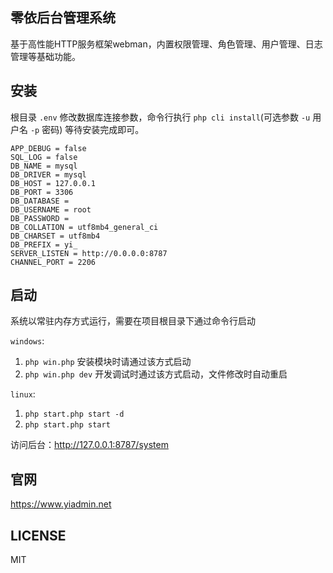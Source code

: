 ## 零依后台管理系统

基于高性能HTTP服务框架webman，内置权限管理、角色管理、用户管理、日志管理等基础功能。

## 安装
根目录 `.env` 修改数据库连接参数，命令行执行 `php cli install`(可选参数 `-u` 用户名 `-p` 密码) 等待安装完成即可。
```
APP_DEBUG = false
SQL_LOG = false
DB_NAME = mysql
DB_DRIVER = mysql
DB_HOST = 127.0.0.1
DB_PORT = 3306
DB_DATABASE = 
DB_USERNAME = root
DB_PASSWORD = 
DB_COLLATION = utf8mb4_general_ci
DB_CHARSET = utf8mb4
DB_PREFIX = yi_
SERVER_LISTEN = http://0.0.0.0:8787
CHANNEL_PORT = 2206
```

## 启动

系统以常驻内存方式运行，需要在项目根目录下通过命令行启动

`windows`: 
1.  `php win.php` 安装模块时请通过该方式启动
2. `php win.php dev` 开发调试时通过该方式启动，文件修改时自动重启

`linux`: 
1.  `php start.php start -d`
2. `php start.php start`

访问后台：http://127.0.0.1:8787/system

## 官网

https://www.yiadmin.net

## LICENSE
MIT
